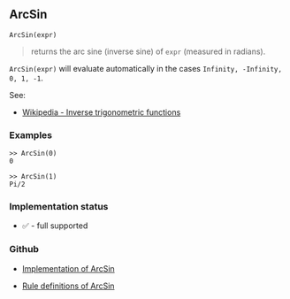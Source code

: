 ## ArcSin

```
ArcSin(expr)
```

> returns the arc sine (inverse sine) of `expr` (measured in radians).
 
`ArcSin(expr)` will evaluate automatically in the cases `Infinity, -Infinity, 0, 1, -1`.

See:
* [Wikipedia - Inverse trigonometric functions](https://en.wikipedia.org/wiki/Inverse_trigonometric_functions)

### Examples

```
>> ArcSin(0)
0
 
>> ArcSin(1)
Pi/2
```
  






### Implementation status

* &#x2705; - full supported

### Github

* [Implementation of ArcSin](https://github.com/axkr/symja_android_library/blob/master/symja_android_library/matheclipse-core/src/main/java/org/matheclipse/core/builtin/ExpTrigsFunctions.java#L713) 

* [Rule definitions of ArcSin](https://github.com/axkr/symja_android_library/blob/master/symja_android_library/rules/ArcSinRules.m) 
